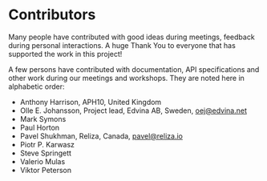 # Contributors

Many people have contributed with good ideas during meetings, feedback during personal
interactions. A huge Thank You to everyone that has supported the work in
this project!

A few persons have contributed with documentation, API specifications and other
work during our meetings and workshops. They are noted here in alphabetic order:

* Anthony Harrison, APH10, United Kingdom
* Olle E. Johansson, Project lead, Edvina AB, Sweden, oej@edvina.net
* Mark Symons
* Paul Horton
* Pavel Shukhman, Reliza, Canada, pavel@reliza.io
* Piotr P. Karwasz
* Steve Springett
* Valerio Mulas
* Viktor Peterson

